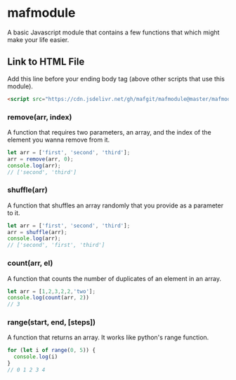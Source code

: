 # mafmodule
A basic Javascript module that contains a few functions that which might make your life easier.

## Link to HTML File
Add this line before your ending body tag (above other scripts that use this module).

```html
<script src="https://cdn.jsdelivr.net/gh/mafgit/mafmodule@master/mafmodule.js"></script>
```

### remove(arr, index)
A function that requires two parameters, an array, and the index of the element you wanna remove from it.

```javascript
let arr = ['first', 'second', 'third'];
arr = remove(arr, 0);
console.log(arr);
// ['second', 'third']
```

### shuffle(arr)
A function that shuffles an array randomly that you provide as a parameter to it.

```js
let arr = ['first', 'second', 'third'];
arr = shuffle(arr);
console.log(arr);
// ['second', 'first', 'third']
```

### count(arr, el)
A function that counts the number of duplicates of an element in an array.

```js
let arr = [1,2,3,2,2,'two'];
console.log(count(arr, 2))
// 3
```

### range(start, end, [steps])
A function that returns an array. It works like python's range function.

```js
for (let i of range(0, 5)) {
  console.log(i)
}
// 0 1 2 3 4
```

